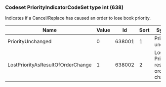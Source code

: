 ### Codeset PriorityIndicatorCodeSet type int (638)

Indicates if a Cancel/Replace has caused an order to lose book priority.

| Name                              | Value | Id     | Sort | Synopsis                                |
|-----------------------------------|-------|--------|------|-----------------------------------------|
| PriorityUnchanged                 | 0     | 638001 | 1    | Priority unchanged                      |
| LostPriorityAsResultOfOrderChange | 1     | 638002 | 2    | Lost Priority as result of order change |

